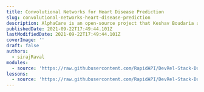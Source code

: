 ```yaml
---
title: Convolutional Networks for Heart Disease Prediction
slug: convolutional-networks-heart-disease-prediction
description: AlphaCare is an open-source project that Keshav Boudaria and I have been working on for the past few weeks, and it's built entirely on top of freely available open-source data, algorithms, and compute. In this first video of the AlphaCare series, I'll explain how we can use it to classify ECG data from patient heartbeats to accurately predict the likelihood of different types of heart disease, mainly Arrhythmia. The goal of AlphaCare is to progressively improve it's capabilities as a community until it's able to be used as a tool to treat and prevent the top 10 major disease globally. Ultimately, we'd like to use it to treat the root cause of all diseases, Aging. AlphaCare is a work in progress, we have a lot of work to do together. I can't wait to learn and grow with all of you, let's make a massive positive impact together!
publishedDate: 2021-09-22T17:49:44.101Z
lastModifiedDate: 2021-09-22T17:49:44.101Z
coverImage: ''
draft: false
authors:
  - sirajRaval
modules:
  - source: 'https://raw.githubusercontent.com/RapidAPI/DevRel-Stack-Data/dev/lms/courses/convolutional-networks-heart-disease-prediction/index.md'
lessons:
  - source: 'https://raw.githubusercontent.com/RapidAPI/DevRel-Stack-Data/dev/lms/courses/convolutional-networks-heart-disease-prediction/01-index.md'
---
```


